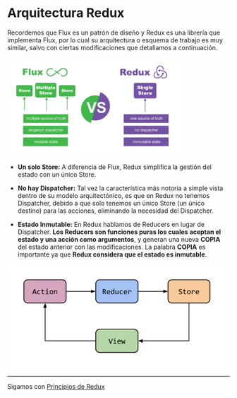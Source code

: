 # Arquitectura Redux

Recordemos que Flux es un patrón de diseño y Redux es una librería que implementa Flux, por lo cual su arquitectura o esquema de trabajo es muy similar, salvo con ciertas modificaciones que detallamos a continuación.

<p float="left">
    <img src="redux-vs-flux.jpg" alt="Workshop Redux en Angular con NgRx" width="400" />
</p>

- **Un solo Store:** A diferencia de Flux, Redux simplifica la gestión del estado con un único Store.

- **No hay Dispatcher:** Tal vez la característica más notoria a simple vista dentro de su modelo arquitectónico, es que en Redux no tenemos Dispatcher, debido a que solo tenemos un único Store (un único destino) para las acciones, eliminando la necesidad del Dispatcher.

- **Estado Inmutable:**  En Redux hablamos de Reducers en lugar de Dispatcher. **Los Reducers son funciones puras los cuales aceptan el estado y una acción como argumentos**, y generan una nueva **COPIA** del estado anterior con las modificaciones. La palabra **COPIA** es importante ya que **Redux considera que el estado es inmutable**.

<p float="left">
    <img src="redux-architect.png" alt="Workshop Redux en Angular con NgRx" width="500" />
</p>

---

Sigamos con [Principios de Redux](../3-redux/3-3-principios-redux.md)
